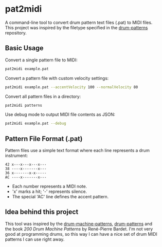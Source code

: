 # pat2midi

A command-line tool to convert drum pattern text files (.pat) to MIDI files. This project was inspired by the filetype specified in the [drum-patterns](https://github.com/jcelerier/drum-patterns) repository.

## Basic Usage

Convert a single pattern file to MIDI:
```bash
pat2midi example.pat
```

Convert a pattern file with custom velocity settings:
```bash
pat2midi example.pat --accentVelocity 100 --normalVelocity 80
```

Convert all pattern files in a directory:
```bash
pat2midi patterns
```

Use debug mode to output MIDI file contents as JSON:
```bash
pat2midi example.pat --debug
```

## Pattern File Format (.pat)

Pattern files use a simple text format where each line represents a drum instrument:
```
42 x---x---x---x---
38 ----x-------x---
36 x-------x-x-----
AC ----x-------x---
```

- Each number represents a MIDI note.
- 'x' marks a hit; '-' represents silence.
- The special 'AC' line defines the accent pattern.

## Idea behind this project

This tool was inspired by the [drum-machine-patterns](https://github.com/montoyamoraga/drum-machine-patterns), [drum-patterns](https://github.com/jcelerier/drum-patterns) and the book *200 Drum Machine Patterns* by René-Pierre Bardet. I'm not very good at programming drums, so this way I can have a nice set of drum MIDI patterns I can use right away.
